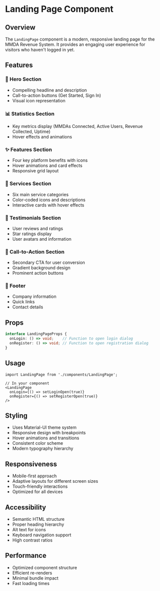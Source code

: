 # Landing Page Component

## Overview
The `LandingPage` component is a modern, responsive landing page for the MMDA Revenue System. It provides an engaging user experience for visitors who haven't logged in yet.

## Features

### 🎯 Hero Section
- Compelling headline and description
- Call-to-action buttons (Get Started, Sign In)
- Visual icon representation

### 📊 Statistics Section
- Key metrics display (MMDAs Connected, Active Users, Revenue Collected, Uptime)
- Hover effects and animations

### ✨ Features Section
- Four key platform benefits with icons
- Hover animations and card effects
- Responsive grid layout

### 🏢 Services Section
- Six main service categories
- Color-coded icons and descriptions
- Interactive cards with hover effects

### 💬 Testimonials Section
- User reviews and ratings
- Star ratings display
- User avatars and information

### 🚀 Call-to-Action Section
- Secondary CTA for user conversion
- Gradient background design
- Prominent action buttons

### 📱 Footer
- Company information
- Quick links
- Contact details

## Props

```typescript
interface LandingPageProps {
  onLogin: () => void;    // Function to open login dialog
  onRegister: () => void; // Function to open registration dialog
}
```

## Usage

```tsx
import LandingPage from './components/LandingPage';

// In your component
<LandingPage 
  onLogin={() => setLoginOpen(true)} 
  onRegister={() => setRegisterOpen(true)} 
/>
```

## Styling

- Uses Material-UI theme system
- Responsive design with breakpoints
- Hover animations and transitions
- Consistent color scheme
- Modern typography hierarchy

## Responsiveness

- Mobile-first approach
- Adaptive layouts for different screen sizes
- Touch-friendly interactions
- Optimized for all devices

## Accessibility

- Semantic HTML structure
- Proper heading hierarchy
- Alt text for icons
- Keyboard navigation support
- High contrast ratios

## Performance

- Optimized component structure
- Efficient re-renders
- Minimal bundle impact
- Fast loading times

